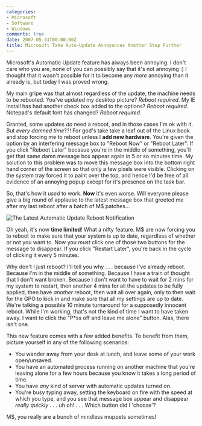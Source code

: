 ```yaml
---
categories:
- Microsoft
- Software
- Windows
comments: true
date: 2007-05-31T00:00:00Z
title: Microsoft Take Auto-Update Annoyances Another Step Further
---
```


Microsoft's Automatic Update feature has always been annoying. I don't care who you are, none of you can possibly say that it's not annoying :) I thought that it wasn't possible for it to become any <em>more</em> annoying than it already is, but today I was proved wrong.

My main gripe was that almost regardless of the update, the machine needs to be rebooted. You've updated my desktop picture? <em>Reboot required</em>. My IE install has had another check box added to the options? <em>Reboot required</em>. Notepad's default font has changed? <em>Reboot required</em>.

<!--more-->

Granted, some updates <em>do</em> need a reboot, and in those cases I'm ok with it. But <em>every damned time</em>??! For god's take take a leaf out of the Linux book and stop forcing me to reboot unless I <strong>add new hardware</strong>.  You're given the option by an interfering message box to "Reboot Now" or "Reboot Later". If you click "Reboot Later" becasue you're in the middle of something, you'll get that same damn message box appear again in 5 or so minutes time. My solution to this problem was to move this message box into the bottom right hand corner of the screen so that only a few pixels were visible.  Clicking on the system tray forced it to paint over the top, and hence I'd be free of all evidence of an annoying popup except for it's presence on the task bar.

So, that's how it <em>used</em> to work. <strong>Now</strong> it's even worse. Will everyone please give a big round of applause to the latest message box that greeted me after my last reboot after a batch of M$ patches...

<img src="/uploads/2007/05/autoupdate.png" alt="The Latest Automatic Update Reboot Notification" class="InlineImageCenter" />

Oh yeah, it's now <strong>time limited</strong>! What a nifty feature. M$ are now forcing you to reboot to make sure that your system is up to date, regardless of whether or not you want to. Now you <em>must</em> click one of those two buttons for the message to disappear. If you click "Restart Later", you're back in the cycle of clicking it every 5 minutes.

Why don't I just reboot? I'll tell you why . . . because I've already reboot. Because I'm in the middle of something. Because I have a train of thought that I don't want broken. Because I don't want to have to wait for 2 mins for my system to restart, then another 4 mins for all the updates to be fully applied, then have <em>another</em> reboot, then wait all over again, only to then wait for the GPO to kick in and make sure that all my settings are up to date.  We're talking a possible 10 minute turnaround for a supposedly innocent reboot. While I'm working, that's not the kind of time I want to have taken away. I want to click the "P*ss off and leave me alone" button. Alas, there isn't one.

This new feature comes with a few added benefits. To benefit from them, picture yourself in any of the following scenarios:
<ul><li>You wander away from your desk at lunch, and leave some of your work open/unsaved.</li><li>You have an automated process running on another machine that you're leaving alone for a few hours because you know it takes a long period of time.</li><li>You have <em>any</em> kind of server with automatic updates turned on.</li><li>You're busy typing away, setting the keyboard on fire with the speed at which you type, and you see that message box appear and disappear <em>really quickly</em> . . . uh oh! . . . Which button did I 'choose'?</li></ul>M$, you really are a bunch of mindless muppets sometimes!
